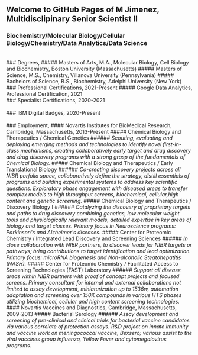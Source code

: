 ## Welcome to GitHub Pages of M Jimenez, Multidisclipinary Senior Scientist II
### Biochemistry/Molecular Biology/Cellular Biology/Chemistry/Data Analytics/Data Science
<br>
### Degrees,
##### Masters of Arts, M.A., Molecular Biology, Cell Biology and Biochemistry, Boston University (Massachusetts)
##### Masters of Science, M.S., Chemistry, Villanova University (Pennsylvania)
##### Bachelors of Science, B.S., Biochemistry, Adelphi University (New York)
<br>
### Professional Certifications, 2021-Present
##### Google Data Analytics, Professional Certification, 2021
<br>
### Specialist Certifications, 2020-2021
<div data-iframe-width="150" data-iframe-height="270" data-share-badge-id="955346c1-56e9-4abf-8da3-0dc56e986693" data-share-badge-host="https://www.youracclaim.com"></div><script type="text/javascript" async src="//cdn.youracclaim.com/assets/utilities/embed.js"></script>
<div data-iframe-width="150" data-iframe-height="270" data-share-badge-id="467d0769-99da-49c9-82dd-d10640147170" data-share-badge-host="https://www.youracclaim.com"></div><script type="text/javascript" async src="//cdn.youracclaim.com/assets/utilities/embed.js"></script>
<div data-iframe-width="150" data-iframe-height="270" data-share-badge-id="c096b76a-d631-4df8-9ae9-52919a24bde8" data-share-badge-host="https://www.youracclaim.com"></div><script type="text/javascript" async src="//cdn.youracclaim.com/assets/utilities/embed.js"></script>
<div data-iframe-width="150" data-iframe-height="270" data-share-badge-id="faf9753d-6c02-4c00-8d8b-370f24708831" data-share-badge-host="https://www.credly.com"></div><script type="text/javascript" async src="//cdn.credly.com/assets/utilities/embed.js"></script>
<br>
### IBM Digital Badges, 2020-Present
<div data-iframe-width="150" data-iframe-height="270" data-share-badge-id="fa0748e0-4ef8-47e2-a9a9-4502d7c6821a" data-share-badge-host="https://www.youracclaim.com"></div><script type="text/javascript" async src="//cdn.youracclaim.com/assets/utilities/embed.js"></script>
<div data-iframe-width="150" data-iframe-height="270" data-share-badge-id="8ec1afe7-1704-4eec-98bc-19553a9a614b" data-share-badge-host="https://www.youracclaim.com"></div><script type="text/javascript" async src="//cdn.youracclaim.com/assets/utilities/embed.js"></script>
<div data-iframe-width="150" data-iframe-height="270" data-share-badge-id="8a292a08-b74e-4aad-96ec-758b82486ffe" data-share-badge-host="https://www.youracclaim.com"></div><script type="text/javascript" async src="//cdn.youracclaim.com/assets/utilities/embed.js"></script>
<div data-iframe-width="150" data-iframe-height="270" data-share-badge-id="94255f0c-4193-4eb7-8732-f629537b9f3e" data-share-badge-host="https://www.youracclaim.com"></div><script type="text/javascript" async src="//cdn.youracclaim.com/assets/utilities/embed.js"></script>
<div data-iframe-width="150" data-iframe-height="270" data-share-badge-id="1e1e2fc9-61cb-4f41-bcbe-513f371df4aa" data-share-badge-host="https://www.youracclaim.com"></div><script type="text/javascript" async src="//cdn.youracclaim.com/assets/utilities/embed.js"></script>
<div data-iframe-width="150" data-iframe-height="270" data-share-badge-id="828674cb-f12a-43d2-9b42-642ecc39ac41" data-share-badge-host="https://www.youracclaim.com"></div><script type="text/javascript" async src="//cdn.youracclaim.com/assets/utilities/embed.js"></script>
<div data-iframe-width="150" data-iframe-height="270" data-share-badge-id="a9cb3f68-d47d-4691-8f2e-c84202568ac0" data-share-badge-host="https://www.youracclaim.com"></div><script type="text/javascript" async src="//cdn.youracclaim.com/assets/utilities/embed.js"></script>
<div data-iframe-width="150" data-iframe-height="270" data-share-badge-id="06a5d985-a0db-4241-b44d-81e1d49b2fdc" data-share-badge-host="https://www.youracclaim.com"></div><script type="text/javascript" async src="//cdn.youracclaim.com/assets/utilities/embed.js"></script>
<div data-iframe-width="150" data-iframe-height="270" data-share-badge-id="89d5bfd9-67cc-42e9-8877-4e6a02fe9952" data-share-badge-host="https://www.youracclaim.com"></div><script type="text/javascript" async src="//cdn.youracclaim.com/assets/utilities/embed.js"></script>
<div data-iframe-width="150" data-iframe-height="270" data-share-badge-id="8309ddfc-c0c1-47cf-b402-208f488a8069" data-share-badge-host="https://www.youracclaim.com"></div><script type="text/javascript" async src="//cdn.youracclaim.com/assets/utilities/embed.js"></script>
<div data-iframe-width="150" data-iframe-height="270" data-share-badge-id="1beb7566-1982-43ac-99e3-7cdc3a60bdb9" data-share-badge-host="https://www.youracclaim.com"></div><script type="text/javascript" async src="//cdn.youracclaim.com/assets/utilities/embed.js"></script>
<div data-iframe-width="150" data-iframe-height="270" data-share-badge-id="625ad882-0899-4d2c-a747-e7843f9f0079" data-share-badge-host="https://www.youracclaim.com"></div><script type="text/javascript" async src="//cdn.youracclaim.com/assets/utilities/embed.js"></script>
<div data-iframe-width="150" data-iframe-height="270" data-share-badge-id="6539a8b6-cd8b-4c61-9cc4-990cff087182" data-share-badge-host="https://www.credly.com"></div><script type="text/javascript" async src="//cdn.credly.com/assets/utilities/embed.js"></script>
<div data-iframe-width="150" data-iframe-height="270" data-share-badge-id="12a30dbd-78e8-4a16-b9fa-f65e7a56437d" data-share-badge-host="https://www.credly.com"></div><script type="text/javascript" async src="//cdn.credly.com/assets/utilities/embed.js"></script>

<br>
### Employment,
#### Novartis Institutes for BioMedical Research, Cambridge, Massachusetts, 2013-Present
##### Chemical Biology and Therapeutics / Chemical Genetics
###### <i> Scouting, evaluating and deploying emerging methods and technologies to identify novel first-in-class mechanisms, creating collaboratively early target and drug discovery and drug discovery programs with a strong grasp of the fundamentals of Chemical Biology. </i>
##### Chemical Biology and Therapeutics / Early Translational Biology
###### <i>Co-creating discovery projects across all NIBR porfolio space, collaboratively define the strategy, distill essentials of programs and building experimental systems to address key scientific questions. Exploratory phase engagement with diseased areas to transfer complex models to high throughput screens, biochemical, cellular,high content and genetic screening.</i>
##### Chemical Biology and Therapeutics / Discovery Biology I
###### <i>Catalyzing the discovery of proprietary targets and paths to drug discovery combining genetics, low molecular weight tools and physiologically relevant models, detailed expertise in key areas of biology and target classes. Primary focus in Neuroscience programs: Parkinson's and Alzheimer's diseases.</i>
##### Center for Proteomic Chemistry / Integrated Lead Discovery and Screening Sciences
###### <i>In close collaboration with NIBR partners, to discover leads for NIBR targets or pathways; bring contributions to target identification and lead optimization. Primary focus: microRNA biogenesis and Non-alcoholic Steatohepatitis (NASH).</i>
##### Center for Proteomic Chemistry / Facilitated Access to Screening Technologies (FAST) Laboratory
###### <i>Support all disease areas within NIBR partners with proof of concept projects and focused screens. Primary consultant for internal and external collaborations not limited to assay development, miniaturization up to 1536w, automation adaptation and screening over 150K compounds in various HTS phases utilizing biochemical, cellular and high content screening technologies.</i>
#### Novartis Vaccines and Diagnostics, Cambridge, Massachusetts, 2009-2013
##### Bacterial Serology
###### <i> Assay development and screening of pre-clinical and clinical trials for bacterial vaccine candidates via various correlate of protection assays. R&D project on innate immunity and vaccine work on meningococcal vaccine, Bexsero; various assist to the viral vaccines group influenza, Yellow Fever and cytomegalovirus programs.





